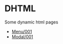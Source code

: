 # DHTML

Some dynamic html pages

- [Menu/001](https://byyuurin.github.io/dhtml/menu/001/)
- [Modal/001](https://byyuurin.github.io/dhtml/modal/001/)
